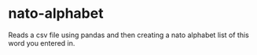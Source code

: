 # nato-alphabet
Reads a csv file using pandas and then creating a nato alphabet list of this word you entered in.
